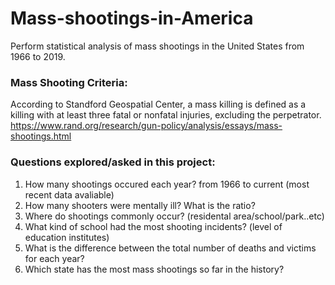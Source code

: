 # Mass-shootings-in-America
Perform statistical analysis of mass shootings in the United States from 1966 to 2019.

### Mass Shooting Criteria:
According to Standford Geospatial Center, a mass killing is defined as a killing with at least three fatal or nonfatal injuries, excluding the perpetrator.
https://www.rand.org/research/gun-policy/analysis/essays/mass-shootings.html

### Questions explored/asked in this project:
1. How many shootings occured each year? from 1966 to current (most recent data avaliable)
2. How many shooters were mentally ill? What is the ratio? 
3. Where do shootings commonly occur? (residental area/school/park..etc)
4. What kind of school had the most shooting incidents? (level of education institutes)
5. What is the difference between the total number of deaths and victims for each year? 
6. Which state has the most mass shootings so far in the history? 


